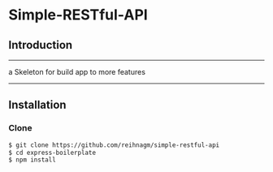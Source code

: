 # Simple-RESTful-API

## Introduction 

---

a Skeleton for build app to more features   

---

## Installation

### Clone

```bash
$ git clone https://github.com/reihnagm/simple-restful-api
$ cd express-boilerplate
$ npm install
```